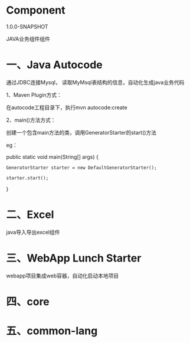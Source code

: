# Component
1.0.0-SNAPSHOT 

JAVA业务组件组件

# 一、Java Autocode
通过JDBC连接Mysql， 读取MyMsql表结构的信息，自动化生成java业务代码

1、Maven Plugin方式：

在autocode工程目录下，执行mvn autocode:create

2、main()方法方式：

创建一个包含main方法的类，调用GeneratorStarter的start()方法

eg：

public static void main(String[] args) {

    GeneratorStarter starter = new DefaultGeneratorStarter();

    starter.start();

}

# 二、Excel
java导入导出excel组件


# 三、WebApp Lunch Starter
webapp项目集成web容器，自动化启动本地项目


# 四、core

# 五、common-lang
